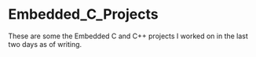 # Embedded_C_Projects

These are some the Embedded C and C++ projects I worked on in the last two days as of writing. 

